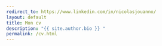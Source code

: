 ```yaml
---
redirect_to: https://www.linkedin.com/in/nicolasjouanno/
layout: default
title: Mon cv
description: "{{ site.author.bio }} "
permalink: /cv.html
---
```

